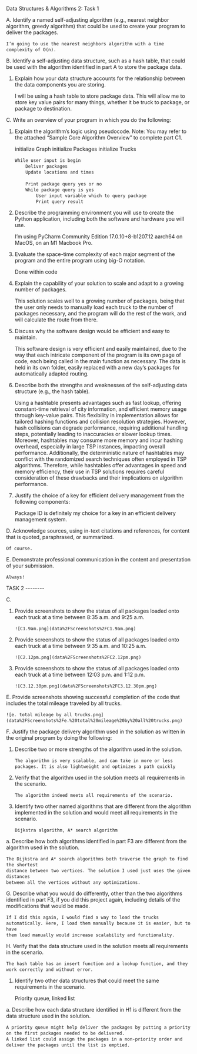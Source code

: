 Data Structures & Algorithms 2: Task 1

A.  Identify a named self-adjusting algorithm (e.g., nearest neighbor algorithm, greedy algorithm) that could be used to create your program to deliver the packages.

    I’m going to use the nearest neighbors algorithm with a time complexity of O(n).

B.  Identify a self-adjusting data structure, such as a hash table, that could be used with the algorithm identified in part A to store the package data.
1.  Explain how your data structure accounts for the relationship between the data components you are storing.


    I will be using a hash table to store package data. This will allow me to store key value pairs for many things, whether it be truck to package, or package to destination.


C.  Write an overview of your program in which you do the following:
1.  Explain the algorithm’s logic using pseudocode.
Note: You may refer to the attached “Sample Core Algorithm Overview” to complete part C1.


    initialize Graph
    initialize Packages
    initialize Trucks

        While user input is begin
	        Deliver packages
	        Update locations and times

            Print package query yes or no
            While package query is yes
                User input variable which to query package
                Print query result


2.  Describe the programming environment you will use to create the Python application, including both the software and hardware you will use.


    I’m using PyCharm Community Edition 17.0.10+8-b1207.12 aarch64 on MacOS, on an M1 Macbook Pro.


3.  Evaluate the space-time complexity of each major segment of the program and the entire program using big-O notation.


    Done within code


4.  Explain the capability of your solution to scale and adapt to a growing number of packages.


	This solution scales well to a growing number of packages, being that the user only needs to manually load each truck to the number of packages necessary, and the program will do the rest of the work, and will calculate the route from there.


5.  Discuss why the software design would be efficient and easy to maintain.


    This software design is very efficient and easily maintained, due to the way that each intricate component of the program is its own page of code, each being called in the main function as necessary. The data is held in its own folder, easily replaced with a new day’s packages for automatically adapted routing.


6.  Describe both the strengths and weaknesses of the self-adjusting data structure (e.g., the hash table).


    Using a hashtable presents advantages such as fast lookup, offering constant-time retrieval of city information, and efficient memory usage through key-value pairs. This flexibility in implementation allows for tailored hashing functions and collision resolution strategies. However, hash collisions can degrade performance, requiring additional handling steps, potentially leading to inaccuracies or slower lookup times. Moreover, hashtables may consume more memory and incur hashing overhead, especially in large TSP instances, impacting overall performance. Additionally, the deterministic nature of hashtables may conflict with the randomized search techniques often employed in TSP algorithms. Therefore, while hashtables offer advantages in speed and memory efficiency, their use in TSP solutions requires careful consideration of these drawbacks and their implications on algorithm performance.


7.  Justify the choice of a key for efficient delivery management from the following components:


    Package ID is definitely my choice for a key in an efficient delivery management system.


D.  Acknowledge sources, using in-text citations and references, for content that is quoted, paraphrased, or summarized.


    Of course.


E.  Demonstrate professional communication in the content and presentation of your submission.

    Always!




TASK 2 --------

C.

1.  Provide screenshots to show the status of all packages loaded onto each truck at a time between 8:35 a.m. and 9:25 a.m.

        ![C1.9am.png](data%2FScreenshots%2FC1.9am.png)


2.  Provide screenshots to show the status of all packages loaded onto each truck at a time between 9:35 a.m. and 10:25 a.m.

        ![C2.12pm.png](data%2FScreenshots%2FC2.12pm.png)


3.  Provide screenshots to show the status of all packages loaded onto each truck at a time between 12:03 p.m. and 1:12 p.m.

        ![C3.12.30pm.png](data%2FScreenshots%2FC3.12.30pm.png)

E.  Provide screenshots showing successful completion of the code that includes the total mileage traveled by all trucks.
   
    ![e. total mileage by all trucks.png](data%2FScreenshots%2Fe.%20total%20mileage%20by%20all%20trucks.png)


F.  Justify the package delivery algorithm used in the solution as written in the original program by doing the following:

1.  Describe two or more strengths of the algorithm used in the solution.

        The algorithm is very scalable, and can take in more or less packages. It is also lightweight and optimizes a path quickly

2.  Verify that the algorithm used in the solution meets all requirements in the scenario.

        The algorithm indeed meets all requirements of the scenario.

3.  Identify two other named algorithms that are different from the algorithm implemented in the solution and would meet all requirements in the scenario.

        Dijkstra algorithm, A* search algorithm

a.  Describe how both algorithms identified in part F3 are different from the algorithm used in the solution.

    The Dijkstra and A* search algorithms both traverse the graph to find the shortest 
    distance between two vertices. The solution I used just uses the given distances 
    between all the vertices without any optimizations.

G.  Describe what you would do differently, other than the two algorithms identified in part F3, if you did this project again, including details of the modifications that would be made.

    If I did this again, I would find a way to load the trucks automatically. Here, I load them manually because it is easier, but to have
    them load manually would increase scalability and functionality. 

H.  Verify that the data structure used in the solution meets all requirements in the scenario.

    The hash table has an insert function and a lookup function, and they work correctly and without error.

1.  Identify two other data structures that could meet the same requirements in the scenario.


    Priority queue, linked list

a.  Describe how each data structure identified in H1 is different from the data structure used in the solution.

    A priority queue might help deliver the packages by putting a priority on the first packages needed to be delivered.
    A linked list could assign the packages in a non-priority order and deliver the packages until the list is emptied.
